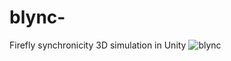 # blync-
Firefly synchronicity 3D simulation in Unity
![blync](https://user-images.githubusercontent.com/22003687/159950330-1c26258c-2940-4527-922e-654c8720258d.jpeg)
